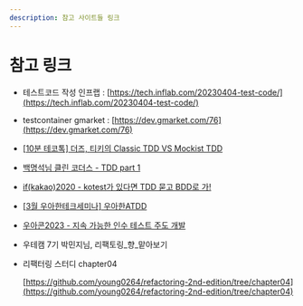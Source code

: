 ```yaml
---
description: 참고 사이트들 링크
---
```


# 참고 링크

* 테스트코드 작성 인프랩 : [https://tech.inflab.com/20230404-test-code/](https://tech.inflab.com/20230404-test-code/)
* testcontainer gmarket : [https://dev.gmarket.com/76](https://dev.gmarket.com/76)
* [\[10분 테코톡\] 더즈, 티키의 Classic TDD VS Mockist TDD](https://youtu.be/n01foM9tsRo?feature=shared)
* [백명석님 클린 코더스 - TDD part 1](https://youtu.be/wmHV6L0e1sU?feature=shared)
* [if(kakao)2020 - kotest가 있다면 TDD 묻고 BDD로 가!](https://tv.kakao.com/channel/3693125/cliplink/414004682)
* [\[3월 우아한테크세미나\] 우아한ATDD](https://youtu.be/ITVpmjM4mUE?feature=shared)
* [우아콘2023 - 지속 가능한 인수 테스트 주도 개발](https://youtu.be/birVFRb2d-E?feature=shared)
* 우테캠 7기 박민지님, 리팩토링\_향\_맡아보기
*   리팩터링 스터디 chapter04

    [https://github.com/young0264/refactoring-2nd-edition/tree/chapter04](https://github.com/young0264/refactoring-2nd-edition/tree/chapter04)



